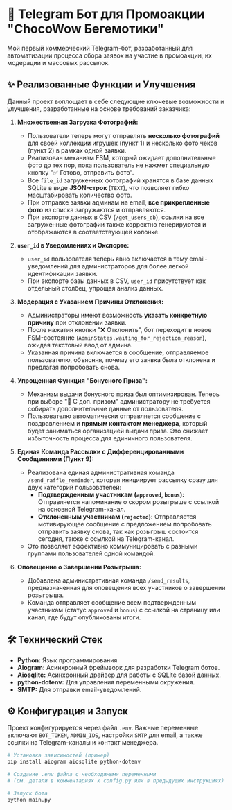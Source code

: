 # 🤖 Telegram Бот для Промоакции "ChocoWow Бегемотики"

Мой первый коммерческий Telegram-бот, разработанный для автоматизации процесса сбора заявок на участие в промоакции, их модерации и массовых рассылок.

## ✨ Реализованные Функции и Улучшения

Данный проект воплощает в себе следующие ключевые возможности и улучшения, разработанные на основе требований заказчика:

1.  **Множественная Загрузка Фотографий:**
    * Пользователи теперь могут отправлять **несколько фотографий** для своей коллекции игрушек (пункт 1) и несколько фото чеков (пункт 2) в рамках одной заявки.
    * Реализован механизм FSM, который ожидает дополнительные фото до тех пор, пока пользователь не нажмет специальную кнопку "✅ Готово, отправить фото".
    * Все `file_id` загруженных фотографий хранятся в базе данных SQLite в виде **JSON-строк** (`TEXT`), что позволяет гибко масштабировать количество фото.
    * При отправке заявки админам на email, **все прикрепленные фото** из списка загружаются и отправляются.
    * При экспорте данных в CSV (`/get_users_db`), ссылки на все загруженные фотографии также корректно генерируются и отображаются в соответствующей колонке.

2.  **`user_id` в Уведомлениях и Экспорте:**
    * `user_id` пользователя теперь явно включается в тему email-уведомлений для администраторов для более легкой идентификации заявки.
    * При экспорте базы данных в CSV, `user_id` присутствует как отдельный столбец, упрощая анализ данных.

3.  **Модерация с Указанием Причины Отклонения:**
    * Администраторы имеют возможность **указать конкретную причину** при отклонении заявки.
    * После нажатия кнопки "❌ Отклонить", бот переходит в новое FSM-состояние (`AdminStates.waiting_for_rejection_reason`), ожидая текстовый ввод от админа.
    * Указанная причина включается в сообщение, отправляемое пользователю, объясняя, почему его заявка была отклонена и предлагая попробовать снова.

4.  **Упрощенная Функция "Бонусного Приза":**
    * Механизм выдачи бонусного приза был оптимизирован. Теперь при выборе "🎁 С доп. призом" администратору не требуется собирать дополнительные данные от пользователя.
    * Пользователю автоматически отправляется сообщение с поздравлением и **прямым контактом менеджера**, который будет заниматься организацией выдачи приза. Это снижает избыточность процесса для единичного пользователя.

5.  **Единая Команда Рассылки с Дифференцированными Сообщениями (Пункт 9):**
    * Реализована единая административная команда `/send_raffle_reminder`, которая инициирует рассылку сразу для двух категорий пользователей:
        * **Подтвержденным участникам (`approved`, `bonus`):** Отправляется напоминание о скором розыгрыше с ссылкой на основной Telegram-канал.
        * **Отклоненным участникам (`rejected`):** Отправляется мотивирующее сообщение с предложением попробовать отправить заявку снова, так как розыгрыш состоится сегодня, также с ссылкой на Telegram-канал.
    * Это позволяет эффективно коммуницировать с разными группами пользователей одной командой.

6.  **Оповещение о Завершении Розыгрыша:**
    * Добавлена административная команда `/send_results`, предназначенная для оповещения всех участников о завершении розыгрыша.
    * Команда отправляет сообщение всем подтвержденным участникам (статус `approved` и `bonus`) с ссылкой на страницу или канал, где будут опубликованы итоги.

## 🛠 Технический Стек

* **Python:** Язык программирования
* **Aiogram:** Асинхронный фреймворк для разработки Telegram ботов.
* **Aiosqlite:** Асинхронный драйвер для работы с SQLite базой данных.
* **python-dotenv:** Для управления переменными окружения.
* **SMTP:** Для отправки email-уведомлений.

## ⚙ Конфигурация и Запуск

Проект конфигурируется через файл `.env`. Важные переменные включают `BOT_TOKEN`, `ADMIN_IDS`, настройки `SMTP` для email, а также ссылки на Telegram-каналы и контакт менеджера.

```bash
# Установка зависимостей (пример)
pip install aiogram aiosqlite python-dotenv

# Создание .env файла с необходимыми переменными
# (см. детали в комментариях к config.py или в предыдущих инструкциях)

# Запуск бота
python main.py
